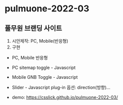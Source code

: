 # pulmuone-2022-03
## 풀무원 브랜딩 사이트
1. 시안제작: PC, Mobile(반응형)
2. 구현
  - PC, Mobile 반응형
  - PC sitemap toggle - Javascript
  - Mobile GNB Toggle - Javascript
  - Slider - Javascript plug-in
      옵션: direction(방향)...
      


- demo: https://csslick.github.io/pulmuone-2022-03/